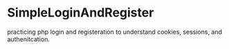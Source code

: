 # SimpleLoginAndRegister
practicing php login and registeration to understand cookies, sessions, and authenitcation. 
